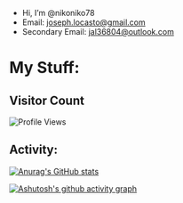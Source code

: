 - Hi, I’m @nikoniko78
- Email: joseph.locasto@gmail.com
- Secondary Email: jal36804@outlook.com

# My Stuff:
## Visitor Count
 ![Profile Views](https://komarev.com/ghpvc/?username=nikoniko78&color=#222222)

## Activity: 
[![Anurag's GitHub stats](https://github-readme-stats.vercel.app/api?username=nikoniko78&show_icons=true&theme=dark)](https://github.com/anuraghazra/github-readme-stats)

[![Ashutosh's github activity graph](https://github-readme-activity-graph.vercel.app/graph?username=nikoniko78&theme=react-dark)](https://github.com/Ashutosh00710/github-readme-activity-graph)






<!---
nikoniko78/nikoniko78 is a ✨ special ✨ repository because its `README.md` (this file) appears on your GitHub profile.
You can click the Preview link to take a look at your changes.
--->
